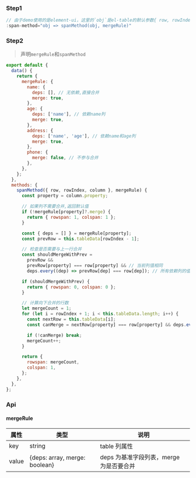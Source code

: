 ### Step1

```js
// 由于demo使用的是element-ui，这里的`obj`是el-table的默认参数{ row, rowIndex, column }, 我们要关注的是第二个参数`mergeRule`
:span-method="obj => spanMethod(obj, mergeRule)"
```

### Step2

> 声明`mergeRule`和`spanMethod`

```js
export default {
  data() {
    return {
      mergeRule: {
        name: {
          deps: [], // 无依赖,直接合并
          merge: true,
        },
        age: {
          deps: ['name'], // 依赖name列
          merge: true,
        },
        address: {
          deps: ['name', 'age'], // 依赖name和age列
          merge: true,
        },
        phone: {
          merge: false, // 不参与合并
        },
      },
    };
  },
  methods: {
    spanMethod({ row, rowIndex, column }, mergeRule) {
      const property = column.property;

      // 如果列不需要合并,返回默认值
      if (!mergeRule[property]?.merge) {
        return { rowspan: 1, colspan: 1 };
      }

      const { deps = [] } = mergeRule[property];
      const prevRow = this.tableData[rowIndex - 1];

      // 检查是否需要与上一行合并
      const shouldMergeWithPrev =
        prevRow &&
        prevRow[property] === row[property] && // 当前列值相同
        deps.every((dep) => prevRow[dep] === row[dep]); // 所有依赖列的值都相同

      if (shouldMergeWithPrev) {
        return { rowspan: 0, colspan: 0 };
      }

      // 计算向下合并的行数
      let mergeCount = 1;
      for (let i = rowIndex + 1; i < this.tableData.length; i++) {
        const nextRow = this.tableData[i];
        const canMerge = nextRow[property] === row[property] && deps.every((dep) => nextRow[dep] === row[dep]);

        if (!canMerge) break;
        mergeCount++;
      }

      return {
        rowspan: mergeCount,
        colspan: 1,
      };
    },
  },
};
```

### Api

#### mergeRule

| 属性  | 类型                          | 说明                                    |
| ----- | ----------------------------- | --------------------------------------- |
| key   | string                        | table 列属性                            |
| value | {deps: array, merge: boolean} | deps 为基准字段列表，merge 为是否要合并 |
